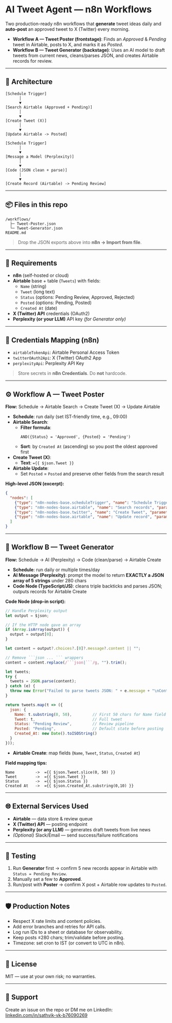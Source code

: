 # AI Tweet Agent — n8n Workflows

Two production-ready n8n workflows that **generate** tweet ideas daily and **auto-post** an approved tweet to X (Twitter) every morning.

- **Workflow A — Tweet Poster (frontstage)**: Finds an *Approved* & *Pending* tweet in Airtable, posts to X, and marks it as *Posted*.
- **Workflow B — Tweet Generator (backstage)**: Uses an AI model to draft tweets from current news, cleans/parses JSON, and creates Airtable records for review.

---

## 🧱 Architecture

```
[Schedule Trigger]
      │
      ▼
[Search Airtable (Approved + Pending)]
      │
      ▼
[Create Tweet (X)]
      │
      ▼
[Update Airtable -> Posted]
```

```
[Schedule Trigger]
      │
      ▼
[Message a Model (Perplexity)]
      │
      ▼
[Code (JSON clean + parse)]
      │
      ▼
[Create Record (Airtable) -> Pending Review]
```

---

## 📦 Files in this repo

```
/workflows/
  ├─ Tweet-Poster.json
  └─ Tweet-Generator.json
README.md
```

> Drop the JSON exports above into **n8n → Import from file**.

---

## 🔑 Requirements

- **n8n** (self-hosted or cloud)
- **Airtable** base + table (`Tweets`) with fields:
  - `Name` (string)
  - `Tweet` (long text)
  - `Status` (options: Pending Review, Approved, Rejected)
  - `Posted` (options: Pending, Posted)
  - `Created At` (date)
- **X (Twitter) API** credentials (OAuth2)
- **Perplexity (or your LLM)** API key *(for Generator only)*

---

## 🔐 Credentials Mapping (n8n)

- `airtableTokenApi`: Airtable Personal Access Token
- `twitterOAuth2Api`: X (Twitter) OAuth2 App
- `perplexityApi`: Perplexity API Key

> Store secrets in **n8n Credentials**. Do **not** hardcode.

---

## ⚙️ Workflow A — Tweet Poster

**Flow:** Schedule → Airtable Search → Create Tweet (X) → Update Airtable

- **Schedule**: run daily (set IST-friendly time, e.g., 09:00)
- **Airtable Search**:
  - **Filter formula**:
    ```
    AND({Status} = 'Approved', {Posted} = 'Pending')
    ```
  - **Sort**: by `Created At` (ascending) so you post the oldest approved first
- **Create Tweet (X)**:
  - **Text**: `={{ $json.Tweet }}`
- **Airtable Update**:
  - Set `Posted` = `Posted` and preserve other fields from the search result

**High-level JSON (excerpt):**
```json
{
  "nodes": [
    {"type": "n8n-nodes-base.scheduleTrigger", "name": "Schedule Trigger"},
    {"type": "n8n-nodes-base.airtable", "name": "Search records", "parameters": {"operation":"search","filterByFormula":"AND({Status} = 'Approved', {Posted} = 'Pending')"}},
    {"type": "n8n-nodes-base.twitter", "name": "Create Tweet", "parameters": {"text":"={{ $json.Tweet }}"}},
    {"type": "n8n-nodes-base.airtable", "name": "Update record", "parameters": {"operation":"update"}}
  ]
}
```

---

## 🤖 Workflow B — Tweet Generator

**Flow:** Schedule → AI (Perplexity) → Code (clean/parse) → Airtable Create

- **Schedule**: run daily or multiple times/day
- **AI Message (Perplexity)**: prompt the model to return **EXACTLY a JSON array of 5 strings** under 280 chars
- **Code Node (TypeScript/JS)**: cleans triple backticks and parses JSON; outputs records for Airtable Create
  
**Code Node (drop-in script):**
```javascript
// Handle Perplexity output
let output = $json;

// If the HTTP node gave an array
if (Array.isArray(output)) {
  output = output[0];
}

let content = output?.choices?.[0]?.message?.content || "";

// Remove ```json ... ``` wrappers
content = content.replace(/```json|```/g, "").trim();

let tweets;
try {
  tweets = JSON.parse(content);
} catch (e) {
  throw new Error("Failed to parse tweets JSON: " + e.message + "\nContent: " + content);
}

return tweets.map(t => ({ 
  json: {
    Name: t.substring(0, 50),         // First 50 chars for Name field
    Tweet: t,                         // Full tweet
    Status: "Pending Review",         // Review pipeline
    Posted: "Pending",                // Default state before posting
    Created_At: new Date().toISOString()
  }
}));
```
  
- **Airtable Create**: map fields (`Name`, `Tweet`, `Status`, `Created At`)

**Field mapping tips:**
```text
Name         ->  ={{ $json.Tweet.slice(0, 50) }}
Tweet        ->  ={{ $json.Tweet }}
Status       ->  ={{ $json.Status }}
Created At   ->  ={{ $json.Created_At.substring(0,10) }}
```

---

## 🌐 External Services Used

- **Airtable** — data store & review queue
- **X (Twitter) API** — posting endpoint
- **Perplexity (or any LLM)** — generates draft tweets from live news
- *(Optional)* Slack/Email — send success/failure notifications

---

## 🧪 Testing

1. Run **Generator** first → confirm 5 new records appear in Airtable with `Status = Pending Review`.
2. Manually set a few to **Approved**.
3. Run/post with **Poster** → confirm X post + Airtable row updates to `Posted`.

---

## 🛡️ Production Notes

- Respect X rate limits and content policies.
- Add error branches and retries for API calls.
- Log run IDs to a sheet or database for observability.
- Keep posts ≤280 chars; trim/validate before posting.
- Timezone: set cron to IST (or convert to UTC in n8n).

---

## 📄 License

MIT — use at your own risk; no warranties.

---

## 🙋 Support

Create an issue on the repo or DM me on LinkedIn:  
[linkedin.com/in/sathvik-vk-b76090269](https://www.linkedin.com/in/sathvik-vk-b76090269/)
